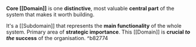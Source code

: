 **Core [[Domain]]** is one **distinctive**, most valuable **central part** of the system that makes it worth building.

It's a [[Subdomain]] that represents the **main functionality** of the whole system. Primary area of **strategic importance**. This [[Domain]] is **crucial *to the* success** of the organisation. ^b82774